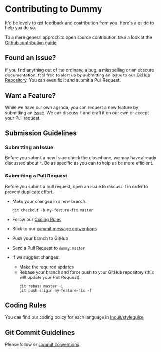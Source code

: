 # Contributing to Dummy
  It'd be lovely to get feedback and contribution from you. Here's a guide to help you do so.

  To a more general approch to open source contribution take a look at the [Github contribution guide](https://guides.github.com/activities/contributing-to-open-source/)

## Found an Issue?
  If you find anything out of the ordinary, a bug, a misspelling or an obscure documentation, feel free to alert us by submitting an issue to our [GitHub Repository][issues]. You can even fix it and submit a Pull Request.

## Want a Feature?
  While we have our own agenda, you can request a new feature by submitting an [issue][issues]. We can discuss it and craft it on our own or accept your Pull request.  

## Submission Guidelines

### Submitting an Issue
  Before you submit a new issue check the closed one, we may have already discussed about it. Be as specific as you can to help us be more efficient.

### Submitting a Pull Request
  Before you submit a pull request, open an issue to discuss it in order to prevent duplicate effort.
  - Make your changes in a new branch:

    `git checkout -b my-feature-fix master`
  - Follow our [Coding Rules][styleguide]
  - Stick to our [commit message conventions][commit]
  - Push your branch to GitHub
  - Send a Pull Request to `dummy:master`
  - If we suggest changes:
    - Make the required updates
    - Rebase your branch and force push to your GitHub repository (this will update your Pull Request):
      ```
      git rebase master -i
      git push origin my-feature-fix -f
      ```

## Coding Rules
  You can find our coding policy for each language in [Inouit/styleguide][styleguide]

## Git Commit Guidelines
  Please follow or [commit conventions][commit]


[github]: https://github.com/Inouit/Dummy
[issues]: https://github.com/Inouit/Dummy/issues
[styleguide]: https://github.com/Inouit/styleguide
[commit]: https://github.com/Inouit/styleguide/blob/master/git/commit.md
